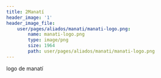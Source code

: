 ```yaml
---
title: 2Manatí
header_image: '1'
header_image_file:
    user/pages/aliados/manati/manati-logo.png:
        name: manati-logo.png
        type: image/png
        size: 1964
        path: user/pages/aliados/manati/manati-logo.png
---
```


<p>logo de manat&iacute;</p>